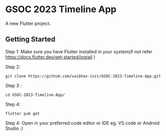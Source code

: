 # GSOC 2023 Timeline App

A new Flutter project.

## Getting Started

Step 1: Make sure you have Flutter installed in your system(if not refer https://docs.flutter.dev/get-started/install )

Step 2: 
```
git clone https://github.com/vaibhav-init/GSOC-2023-Timeline-App.git
```
Step 3 : 

```
cd GSOC-2023-Timeline-App/
```
Step 4: 
```
flutter pub get
```

Step 4: Open in your preferred code editor or IDE eg. VS code or Android Studio :)


